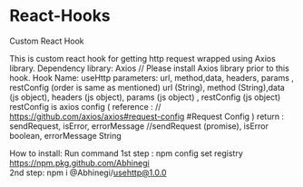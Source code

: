 # React-Hooks
Custom React Hook

This is custom react hook for getting http request wrapped using Axios library.
Dependency library: Axios  // Please install Axios library prior to this hook.
Hook Name: useHttp
parameters: url, method,data, headers, params , restConfig (order is same as mentioned)
            url (String), method (String),data (js object), headers (js object), params (js object) , restConfig (js object)
            restConfig is axios config ( reference : // https://github.com/axios/axios#request-config   #Request Config )
return : sendRequest, isError, errorMessage   //sendRequest (promise), isError boolean, errorMessage String


How to install:
Run command 1st step : npm config set registry https://npm.pkg.github.com/Abhinegi  
2nd step: npm i @Abhinegi/usehttp@1.0.0

